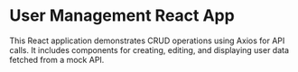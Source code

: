 # User Management React App

This React application demonstrates CRUD operations using Axios for API calls. It includes components for creating, editing, and displaying user data fetched from a mock API.




